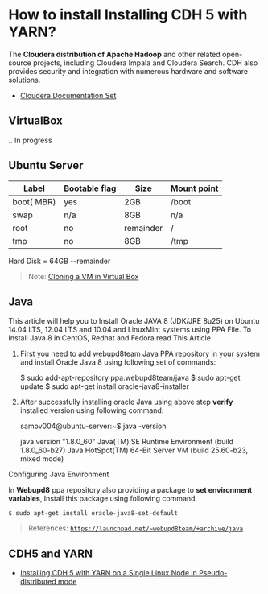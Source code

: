 # How to install Installing CDH 5 with YARN?

The **Cloudera distribution of Apache Hadoop** and other related open-source projects, including Cloudera Impala and Cloudera Search. CDH also provides security and integration with numerous hardware and software solutions.

- [Cloudera Documentation Set](http://www.cloudera.com/content/cloudera/en/documentation/core/latest/topics/introduction.html)

## VirtualBox

.. In progress

## Ubuntu Server

Label       | Bootable flag | Size       | Mount point
------------|---------------|------------|------------
boot( MBR)  | yes           | 2GB        | /boot
swap        | n/a           | 8GB        | n/a
root        | no            | remainder  | /
tmp         | no            | 8GB        | /tmp

Hard Disk = 64GB --remainder

> Note: [Cloning a VM in Virtual Box](https://www.youtube.com/watch?v=Qy1cdF2mtoU) 

## Java

This article will help you to Install Oracle JAVA 8 (JDK/JRE 8u25) on Ubuntu 14.04 LTS, 12.04 LTS and 10.04 and LinuxMint systems using PPA File. To Install Java 8 in CentOS, Redhat and Fedora read This Article.

1. First you need to add webupd8team Java PPA repository in your system and install Oracle Java 8 using following set of commands:

    $ sudo add-apt-repository ppa:webupd8team/java
    $ sudo apt-get update
    $ sudo apt-get install oracle-java8-installer

2. After successfully installing oracle Java using above step **verify** installed version using following command:

    samov004@ubuntu-server:~$ java -version
    
    java version "1.8.0_60"
    Java(TM) SE Runtime Environment (build 1.8.0_60-b27)
    Java HotSpot(TM) 64-Bit Server VM (build 25.60-b23, mixed mode)


Configuring Java Environment

In **Webupd8** ppa repository also providing a package to **set environment variables**, Install this package using following command.

    $ sudo apt-get install oracle-java8-set-default
    
> References: [`https://launchpad.net/~webupd8team/+archive/java`](
https://launchpad.net/~webupd8team/+archive/java)

## CDH5 and YARN

- [Installing CDH 5 with YARN on a Single Linux Node in Pseudo-distributed mode](http://www.cloudera.com/content/cloudera/en/documentation/core/latest/topics/cdh_qs_yarn_pseudo.html)
